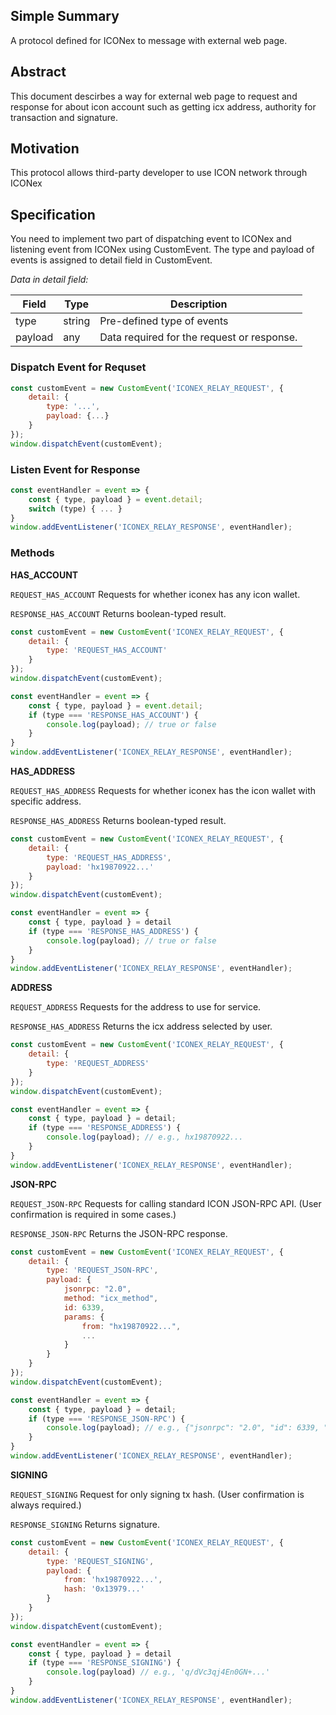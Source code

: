 
## Simple Summary
A protocol defined for ICONex to message with external web page.

## Abstract
This document descirbes a way for external web page to request and response for about icon account such as getting icx address, authority for transaction and signature.

## Motivation
This protocol allows third-party developer to use ICON network through ICONex

## Specification
You need to implement two part of dispatching event to ICONex and listening event from ICONex using CustomEvent. The type and payload of events is assigned to detail field in CustomEvent.
 
*Data in detail field:*

| Field | Type | Description |
| ----- | ---- | ----------- |
| type | string | Pre-defined type of events |
| payload | any | Data required for the request or response. |

### Dispatch Event for Requset

```javascript
const customEvent = new CustomEvent('ICONEX_RELAY_REQUEST', {
	detail: { 
		type: '...',
		payload: {...}
	}
});
window.dispatchEvent(customEvent);
```

### Listen Event for Response

```javascript
const eventHandler = event => {
	const { type, payload } = event.detail;
	switch (type) { ...	}
}
window.addEventListener('ICONEX_RELAY_RESPONSE', eventHandler);
```

### Methods

**HAS_ACCOUNT**

`REQUEST_HAS_ACCOUNT` Requests for whether iconex has any icon wallet.

`RESPONSE_HAS_ACCOUNT` Returns boolean-typed result.

```javascript
const customEvent = new CustomEvent('ICONEX_RELAY_REQUEST', {
	detail: { 
		type: 'REQUEST_HAS_ACCOUNT'
	}
});
window.dispatchEvent(customEvent);

const eventHandler = event => {
	const { type, payload } = event.detail;
	if (type === 'RESPONSE_HAS_ACCOUNT') {
		console.log(payload); // true or false
	}
}
window.addEventListener('ICONEX_RELAY_RESPONSE', eventHandler);
```

**HAS_ADDRESS**

`REQUEST_HAS_ADDRESS` Requests for whether iconex has the icon wallet with specific address.

`RESPONSE_HAS_ADDRESS` Returns boolean-typed result.

```javascript
const customEvent = new CustomEvent('ICONEX_RELAY_REQUEST', {
	detail: { 
		type: 'REQUEST_HAS_ADDRESS',
		payload: 'hx19870922...'
	}
});
window.dispatchEvent(customEvent);

const eventHandler = event => {
	const { type, payload } = detail
	if (type === 'RESPONSE_HAS_ADDRESS') {
		console.log(payload); // true or false
	}
}
window.addEventListener('ICONEX_RELAY_RESPONSE', eventHandler);
```

**ADDRESS**

`REQUEST_ADDRESS` Requests for the address to use for service.

`RESPONSE_HAS_ADDRESS` Returns the icx address selected by user.

```javascript
const customEvent = new CustomEvent('ICONEX_RELAY_REQUEST', {
	detail: { 
 		type: 'REQUEST_ADDRESS' 
	}
});
window.dispatchEvent(customEvent);

const eventHandler = event => {
	const { type, payload } = detail;
	if (type === 'RESPONSE_ADDRESS') {
		console.log(payload); // e.g., hx19870922...
	}	
}
window.addEventListener('ICONEX_RELAY_RESPONSE', eventHandler);
```

**JSON-RPC**

`REQUEST_JSON-RPC` Requests for calling standard ICON JSON-RPC API. (User confirmation is required in some cases.)

`RESPONSE_JSON-RPC` Returns the JSON-RPC response.

```javascript
const customEvent = new CustomEvent('ICONEX_RELAY_REQUEST', {
	detail: { 
		type: 'REQUEST_JSON-RPC',
		payload: {
			jsonrpc: "2.0",
			method: "icx_method",
			id: 6339,
			params: { 
				from: "hx19870922...",
				...
			}
		}
	}
});
window.dispatchEvent(customEvent);

const eventHandler = event => {
	const { type, payload } = detail;
	if (type === 'RESPONSE_JSON-RPC') {
		console.log(payload); // e.g., {"jsonrpc": "2.0", "id": 6339, "result": { ... }}
	}
}
window.addEventListener('ICONEX_RELAY_RESPONSE', eventHandler);
```

**SIGNING**

`REQUEST_SIGNING` Request for only signing tx hash. (User confirmation is always required.)

`RESPONSE_SIGNING` Returns signature.

```javascript
const customEvent = new CustomEvent('ICONEX_RELAY_REQUEST', {
	detail: { 
		type: 'REQUEST_SIGNING',
		payload: {
			from: 'hx19870922...',
			hash: '0x13979...'
		}
	}
});
window.dispatchEvent(customEvent);

const eventHandler = event => {
    const { type, payload } = detail
    if (type === 'RESPONSE_SIGNING') {
        console.log(payload) // e.g., 'q/dVc3qj4En0GN+...'
    }
}
window.addEventListener('ICONEX_RELAY_RESPONSE', eventHandler);
```

